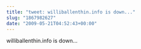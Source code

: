 ```yaml
---
title: "tweet: williballenthin.info is down..."
slug: "1867982627"
date: "2009-05-21T04:52:43+00:00"
---
```

williballenthin.info is down...